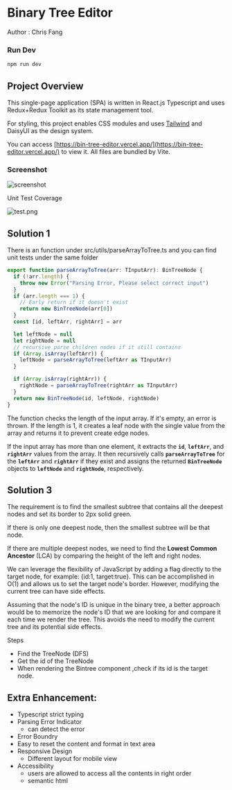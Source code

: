# Binary Tree Editor


Author : Chris Fang

### Run Dev
```sh
npm run dev
```

## Project Overview

This single-page application (SPA) is written in React.js Typescript and uses Redux+Redux Toolkit as its state management tool.

For styling, this project enables CSS modules and uses [Tailwind](https://tailwindcss.com/) and DaisyUI as the design system.

You can access [https://bin-tree-editor.vercel.app/](https://bin-tree-editor.vercel.app/) to view it. All files are bundled by Vite.

### Screenshot

![screenshot](https://github.com/akbchris/BinTreeEditor/assets/29156786/f10e516e-aeb4-49f8-9172-7565b61b7854)

Unit Test Coverage

![test.png](https://github.com/akbchris/BinTreeEditor/assets/29156786/fa3562a7-35b3-426c-b546-0a24c4c1b716)

## Solution 1

There is an function under  src/utils/parseArrayToTree.ts and you can find unit tests under the same folder

```jsx
export function parseArrayToTree(arr: TInputArr): BinTreeNode {
  if (!arr.length) {
    throw new Error("Parsing Error, Please select correct input")
  }
  if (arr.length === 1) {
    // Early return if it doesn't exist
    return new BinTreeNode(arr[0])
  }
  const [id, leftArr, rightArr] = arr

  let leftNode = null
  let rightNode = null
  // recursive parse children nodes if it still contains
  if (Array.isArray(leftArr)) {
    leftNode = parseArrayToTree(leftArr as TInputArr)
  }

  if (Array.isArray(rightArr)) {
    rightNode = parseArrayToTree(rightArr as TInputArr)
  }
  return new BinTreeNode(id, leftNode, rightNode)
}
```

The function checks the length of the input array. If it's empty, an error is thrown. If the length is 1, it creates a leaf node with the single value from the array and returns it to prevent create edge nodes.

If the input array has more than one element, it extracts the **`id`**, **`leftArr`**, and **`rightArr`** values from the array. It then recursively calls **`parseArrayToTree`** for the **`leftArr`** and **`rightArr`** if they exist and assigns the returned **`BinTreeNode`** objects to **`leftNode`** and **`rightNode`**, respectively.

## Solution 3

The requirement is to find the smallest subtree that contains all the deepest nodes and set its border to 2px solid green.

If there is only one deepest node, then the smallest subtree will be that node.

If there are multiple deepest nodes, we need to find the **Lowest Common Ancestor** (LCA) by comparing the height of the left and right nodes.

We can leverage the flexibility of JavaScript by adding a flag directly to the target node, for example: {id:1, target:true}. This can be accomplished in O(1) and allows us to set the target node's border. However, modifying the current tree can have side effects.

Assuming that the node's ID is unique in the binary tree, a better approach would be to memorize the node's ID that we are looking for and compare it each time we render the tree. This avoids the need to modify the current tree and its potential side effects.

Steps

- Find the TreeNode (DFS)
- Get the id of the TreeNode
- When rendering the Bintree component ,check if its id is the target node.

## Extra Enhancement:

- Typescript strict typing
- Parsing Error Indicator
    - can detect the error
- Error Boundry
- Easy to reset the content and format in text area
- Responsive Design
    - Different layout for mobile view
- Accessibility
    - users are allowed to access all the contents in right order
    - semantic html
